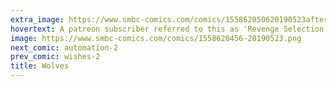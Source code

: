 ```yaml
---
extra_image: https://www.smbc-comics.com/comics/155862050620190523after.png
hovertext: A patreon subscriber referred to this as 'Revenge Selection' and I'm embarrassed I didn't come up with it first, dammit.
image: https://www.smbc-comics.com/comics/1558620456-20190523.png
next_comic: automation-2
prev_comic: wishes-2
title: Wolves
---
```


